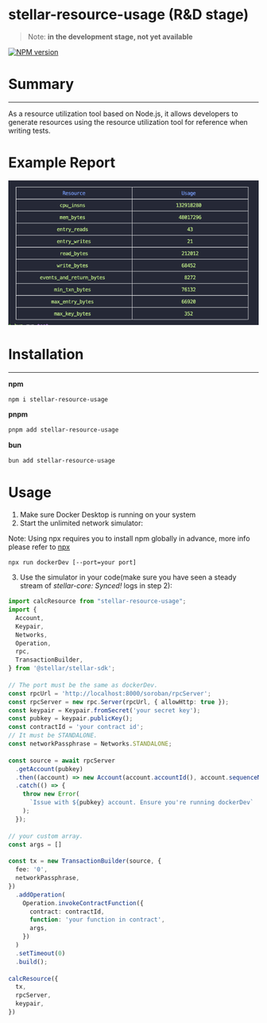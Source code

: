 # stellar-resource-usage (R&D stage)

> Note: **in the development stage, not yet available**

[![NPM version](https://img.shields.io/npm/v/stellar-resource-usage)](https://www.npmjs.com/package/stellar-resource-usage) 

# Summary

---

As a resource utilization tool based on Node.js, it allows developers to generate resources using the resource utilization tool for reference when writing tests.

# Example Report
![image](/mockups/report.png)

# Installation

---

**npm**

```sh
npm i stellar-resource-usage
```

**pnpm**

```sh
pnpm add stellar-resource-usage
```

**bun**

```sh
bun add stellar-resource-usage
```

# Usage

1. Make sure Docker Desktop is running on your system
2. Start the unlimited network simulator:

 Note: Using npx requires you to install npm globally in advance, more info please refer to [npx](https://docs.npmjs.com/cli/v10/commands/npx)
```
npx run dockerDev [--port=your port]
```
3. Use the simulator in your code(make sure you have seen a steady stream of *stellar-core: Synced!* logs in step 2):

```ts
import calcResource from "stellar-resource-usage";
import {
  Account,
  Keypair,
  Networks,
  Operation,
  rpc,
  TransactionBuilder,
} from '@stellar/stellar-sdk';

// The port must be the same as dockerDev.
const rpcUrl = 'http://localhost:8000/soroban/rpcServer';
const rpcServer = new rpc.Server(rpcUrl, { allowHttp: true });
const keypair = Keypair.fromSecret('your secret key');
const pubkey = keypair.publicKey();
const contractId = 'your contract id';
// It must be STANDALONE.
const networkPassphrase = Networks.STANDALONE; 

const source = await rpcServer
  .getAccount(pubkey)
  .then((account) => new Account(account.accountId(), account.sequenceNumber()))
  .catch(() => {
    throw new Error(
      `Issue with ${pubkey} account. Ensure you're running dockerDev`
    );
  });

// your custom array.
const args = []

const tx = new TransactionBuilder(source, {
  fee: '0',
  networkPassphrase,
})
  .addOperation(
    Operation.invokeContractFunction({
      contract: contractId,
      function: 'your function in contract',
      args,
    })
  )
  .setTimeout(0)
  .build();

calcResource({
  tx,
  rpcServer,
  keypair,
})
```



